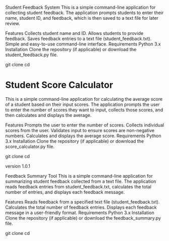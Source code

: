 Student Feedback System
This is a simple command-line application for collecting student feedback. The application prompts students to enter their name, student ID, and feedback, which is then saved to a text file for later review.

Features
Collects student name and ID.
Allows students to provide feedback.
Saves feedback entries to a text file (student_feedback.txt).
Simple and easy-to-use command-line interface.
Requirements
Python 3.x
Installation
Clone the repository (if applicable) or download the student_feedback.py file.

git clone <repository-url>
cd <repository-directory>




# Student Score Calculator
This is a simple command-line application for calculating the average score of a student based on their input scores. The application prompts the user to enter the number of scores they want to input, collects those scores, and then calculates and displays the average.

Features
Prompts the user to enter the number of scores.
Collects individual scores from the user.
Validates input to ensure scores are non-negative numbers.
Calculates and displays the average score.
Requirements
Python 3.x
Installation
Clone the repository (if applicable) or download the score_calculator.py file.

git clone <repository-url>
cd <repository-directory>



version 1.0.1

Feedback Summary Tool
This is a simple command-line application for summarizing student feedback collected from a text file. The application reads feedback entries from student_feedback.txt, calculates the total number of entries, and displays each feedback message.

Features
Reads feedback from a specified text file (student_feedback.txt).
Calculates the total number of feedback entries.
Displays each feedback message in a user-friendly format.
Requirements
Python 3.x
Installation
Clone the repository (if applicable) or download the feedback_summary.py file.

git clone <repository-url>
cd <repository-directory>
